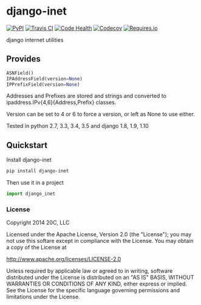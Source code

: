 
# django-inet

[![PyPI](https://img.shields.io/pypi/v/django-inet.svg?maxAge=3600)](https://pypi.python.org/pypi/django-inet)
[![Travis CI](https://img.shields.io/travis/20c/django-inet.svg?maxAge=3600)](https://travis-ci.org/20c/django-inet)
[![Code Health](https://landscape.io/github/20c/django-inet/master/landscape.svg?style=flat)](https://landscape.io/github/20c/django-inet/master)
[![Codecov](https://img.shields.io/codecov/c/github/20c/django-inet/master.svg?maxAge=3600)](https://codecov.io/github/20c/django-inet)
[![Requires.io](https://img.shields.io/requires/github/20c/django-inet.svg?maxAge=3600)](https://requires.io/github/20c/django-inet/requirements)

django internet utilities


## Provides

```py
ASNField()
IPAddressField(version=None)
IPPrefixField(version=None)
```

Addresses and Prefixes are stored and strings and converted to ipaddress.IPv{4,6}{Address,Prefix} classes.

Version can be set to 4 or 6 to force a version, or left as None to use
either.

Tested in python 2.7, 3.3, 3.4, 3.5 and django 1.8, 1.9, 1.10


## Quickstart

Install django-inet

```sh
pip install django-inet
```

Then use it in a project

```py
import django_inet
```



### License

Copyright 2014 20C, LLC

Licensed under the Apache License, Version 2.0 (the "License");
you may not use this softare except in compliance with the License.
You may obtain a copy of the License at

   http://www.apache.org/licenses/LICENSE-2.0

Unless required by applicable law or agreed to in writing, software
distributed under the License is distributed on an "AS IS" BASIS,
WITHOUT WARRANTIES OR CONDITIONS OF ANY KIND, either express or implied.
See the License for the specific language governing permissions and
limitations under the License.

